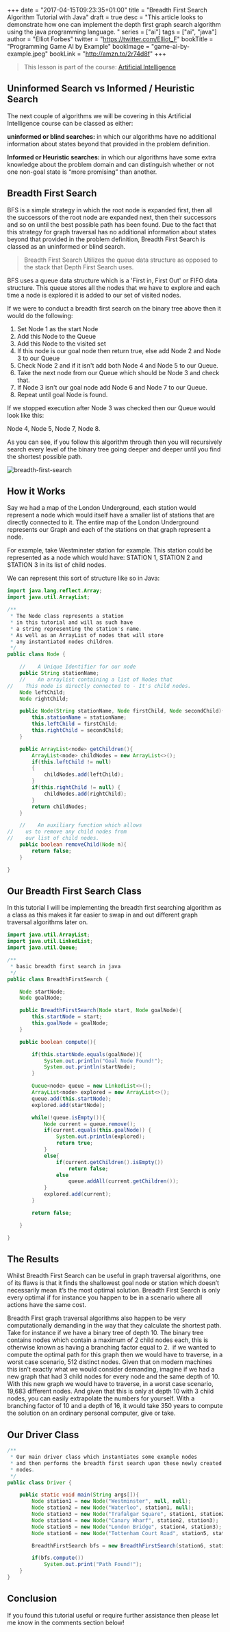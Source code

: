 +++
date = "2017-04-15T09:23:35+01:00"
title = "Breadth First Search Algorithm Tutorial with Java"
draft = true
desc = "This article looks to demonstrate how one can implement the depth first graph search algorithm using the java programming language. "
series = ["ai"]
tags = ["ai", "java"]
author = "Elliot Forbes"
twitter = "https://twitter.com/Elliot_F"
bookTitle = "Programming Game AI by Example"
bookImage = "game-ai-by-example.jpeg"
bookLink = "http://amzn.to/2r74d8f"
+++

> This lesson is part of the course: <a href="/course/artificial-intelligence">Artificial Intelligence</a>

<h2>Uninformed Search vs Informed / Heuristic Search</h2>

<p>The next couple of algorithms we will be covering in this Artificial Intelligence course can be classed as either:</p>

<p><b>uninformed or blind searches:</b> in which our algorithms have no additional information about states beyond that provided in the problem definition.</p>

<p><b>Informed or Heuristic searches:</b> in which our algorithms have some extra knowledge about the problem domain and can distinguish whether or not one non-goal state is “more promising” than another.</p>

<h2>Breadth First Search</h2>

<p>BFS is a simple strategy in which the root node is expanded first, then all the successors of the root node are expanded next, then their successors and so on until the best possible path has been found. Due to the fact that this strategy for graph traversal has no additional information about states beyond that provided in the problem definition, Breadth First Search is classed as an uninformed or blind search.</p>

> Breadth First Search Utilizes the queue data structure as opposed to the stack that Depth First Search uses.

<p>BFS uses a queue data structure which is a 'First in, First Out' or FIFO data structure. This queue stores all the nodes that we have to explore and each time a node is explored it is added to our set of visited nodes.</p>

<p>If we were to conduct a breadth first search on the binary tree above then it would do the following:</p>


1. Set Node 1 as the start Node
2. Add this Node to the Queue
3. Add this Node to the visited set
4. If this node is our goal node then return true, else add Node 2 and Node 3 to our Queue
5. Check Node 2 and if it isn't add both Node 4 and Node 5 to our Queue. 
6. Take the next node from our Queue which should be Node 3 and check that.
7. If Node 3 isn't our goal node add Node 6 and Node 7 to our Queue.
8. Repeat until goal Node is found.


<p>If we stopped execution after Node 3 was checked then our Queue would look like this:</p>

<p>Node 4, Node 5, Node 7, Node 8.</p>

<p>As you can see, if you follow this algorithm through then you will recursively search every level of the binary tree going deeper and deeper until you find the shortest possible path.</p>

<img src="https://tutorialedge.net/uploads/breadth-first-search.png?v=123" alt="breadth-first-search" />

<h2>How it Works</h2>

<p>Say we had a map of the London Underground, each station would represent a node which would itself have a smaller list of stations that are directly connected to it. The entire map of the London Underground represents our Graph and each of the stations on that graph represent a node.</p>

<p>For example, take Westminster station for example. This station could be represented as a node which would have: STATION 1, STATION 2 and STATION 3 in its list of child nodes.</p>

<p>We can represent this sort of structure like so in Java:</p>

~~~java
import java.lang.reflect.Array;
import java.util.ArrayList;

/**
 * The Node class represents a station
 * in this tutorial and will as such have
 * a string representing the station's name.
 * As well as an ArrayList of nodes that will store
 * any instantiated nodes children.
 */
public class Node {

    //    A Unique Identifier for our node
    public String stationName;
    //    An arraylist containing a list of Nodes that
//    This node is directly connected to - It's child nodes.
    Node leftChild;
    Node rightChild;

    public Node(String stationName, Node firstChild, Node secondChild){
        this.stationName = stationName;
        this.leftChild = firstChild;
        this.rightChild = secondChild;
    }

    public ArrayList<node> getChildren(){
        ArrayList<node> childNodes = new ArrayList<>();
        if(this.leftChild != null)
        {
            childNodes.add(leftChild);
        }
        if(this.rightChild != null) {
            childNodes.add(rightChild);
        }
        return childNodes;
    }

    //    An auxiliary function which allows
//    us to remove any child nodes from
//    our list of child nodes.
    public boolean removeChild(Node n){
        return false;
    }

}
~~~

<h2>Our Breadth First Search Class</h2>

<p>In this tutorial I will be implementing the breadth first searching algorithm as a class as this makes it far easier to swap in and out different graph traversal algorithms later on.</p>

~~~java
import java.util.ArrayList;
import java.util.LinkedList;
import java.util.Queue;

/**
 * basic breadth first search in java
 */
public class BreadthFirstSearch {

    Node startNode;
    Node goalNode;

    public BreadthFirstSearch(Node start, Node goalNode){
        this.startNode = start;
        this.goalNode = goalNode;
    }

    public boolean compute(){

        if(this.startNode.equals(goalNode)){
            System.out.println("Goal Node Found!");
            System.out.println(startNode);
        }

        Queue<node> queue = new LinkedList<>();
        ArrayList<node> explored = new ArrayList<>();
        queue.add(this.startNode);
        explored.add(startNode);

        while(!queue.isEmpty()){
            Node current = queue.remove();
            if(current.equals(this.goalNode)) {
                System.out.println(explored);
                return true;
            }
            else{
                if(current.getChildren().isEmpty())
                    return false;
                else
                    queue.addAll(current.getChildren());
            }
            explored.add(current);
        }

        return false;

    }

}
~~~

<h2>The Results</h2>

<p>Whilst Breadth First Search can be useful in graph traversal algorithms, one of its flaws is that it finds the shallowest goal node or station which doesn’t necessarily mean it’s the most optimal solution. Breadth First Search is only every optimal if for instance you happen to be in a scenario where all actions have the same cost.</p>

<p>Breadth First graph traversal algorithms also happen to be very computationally demanding in the way that they calculate the shortest path. Take for instance if we have a binary tree of depth 10. The binary tree contains nodes which contain a maximum of 2 child nodes each, this is otherwise known as having a branching factor equal to 2.  if we wanted to compute the optimal path for this graph then we would have to traverse, in a worst case scenario, 512 distinct nodes. Given that on modern machines this isn’t exactly what we would consider demanding, imagine if we had a new graph that had 3 child nodes for every node and the same depth of 10. With this new graph we would have to traverse, in a worst case scenario, 19,683 different nodes. And given that this is only at depth 10 with 3 child nodes, you can easily extrapolate the numbers for yourself. With a branching factor of 10 and a depth of 16, it would take 350 years to compute the solution on an ordinary personal computer, give or take.</p>

<h2>Our Driver Class</h2>

~~~java
/**
 * Our main driver class which instantiates some example nodes
 * and then performs the breadth first search upon these newly created
 * nodes.
 */
public class Driver {

    public static void main(String args[]){
        Node station1 = new Node("Westminster", null, null);
        Node station2 = new Node("Waterloo", station1, null);
        Node station3 = new Node("Trafalgar Square", station1, station2);
        Node station4 = new Node("Canary Wharf", station2, station3);
        Node station5 = new Node("London Bridge", station4, station3);
        Node station6 = new Node("Tottenham Court Road", station5, station4);

        BreadthFirstSearch bfs = new BreadthFirstSearch(station6, station1);

        if(bfs.compute())
            System.out.print("Path Found!");
    }
}
~~~

## Conclusion 

If you found this tutorial useful or require further assistance then please let me know in the comments section below!